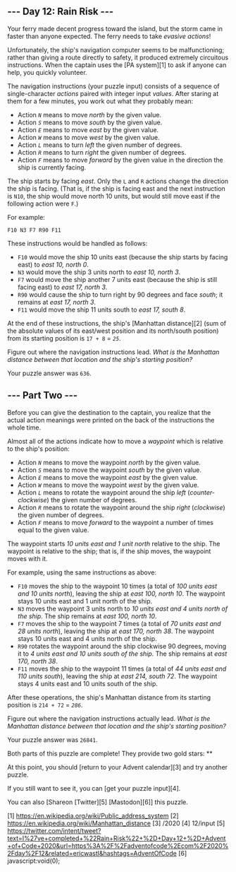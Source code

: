 
## --- Day 12: Rain Risk ---

Your ferry made decent progress toward the island, but the storm came in faster than anyone expected. The ferry needs to take *evasive actions*!

Unfortunately, the ship's navigation computer seems to be malfunctioning; rather than giving a route directly to safety, it produced extremely circuitous instructions. When the captain uses the [PA system][1] to ask if anyone can help, you quickly volunteer.

The navigation instructions (your puzzle input) consists of a sequence of single-character *actions* paired with integer input *values*. After staring at them for a few minutes, you work out what they probably mean:

* Action *`N`* means to move *north* by the given value.
* Action *`S`* means to move *south* by the given value.
* Action *`E`* means to move *east* by the given value.
* Action *`W`* means to move *west* by the given value.
* Action *`L`* means to turn *left* the given number of degrees.
* Action *`R`* means to turn *right* the given number of degrees.
* Action *`F`* means to move *forward* by the given value in the direction the ship is currently facing.

The ship starts by facing *east*. Only the `L` and `R` actions change the direction the ship is facing. (That is, if the ship is facing east and the next instruction is `N10`, the ship would move north 10 units, but would still move east if the following action were `F`.)

For example:

`F10
N3
F7
R90
F11
`

These instructions would be handled as follows:

* `F10` would move the ship 10 units east (because the ship starts by facing east) to *east 10, north 0*.
* `N3` would move the ship 3 units north to *east 10, north 3*.
* `F7` would move the ship another 7 units east (because the ship is still facing east) to *east 17, north 3*.
* `R90` would cause the ship to turn right by 90 degrees and face *south*; it remains at *east 17, north 3*.
* `F11` would move the ship 11 units south to *east 17, south 8*.

At the end of these instructions, the ship's [Manhattan distance][2] (sum of the absolute values of its east/west position and its north/south position) from its starting position is `17 + 8` = *`25`*.

Figure out where the navigation instructions lead. *What is the Manhattan distance between that location and the ship's starting position?*

Your puzzle answer was `636`.

## --- Part Two ---

Before you can give the destination to the captain, you realize that the actual action meanings were printed on the back of the instructions the whole time.

Almost all of the actions indicate how to move a *waypoint* which is relative to the ship's position:

* Action *`N`* means to move the waypoint *north* by the given value.
* Action *`S`* means to move the waypoint *south* by the given value.
* Action *`E`* means to move the waypoint *east* by the given value.
* Action *`W`* means to move the waypoint *west* by the given value.
* Action *`L`* means to rotate the waypoint around the ship *left* (*counter-clockwise*) the given number of degrees.
* Action *`R`* means to rotate the waypoint around the ship *right* (*clockwise*) the given number of degrees.
* Action *`F`* means to move *forward* to the waypoint a number of times equal to the given value.

The waypoint starts *10 units east and 1 unit north* relative to the ship. The waypoint is relative to the ship; that is, if the ship moves, the waypoint moves with it.

For example, using the same instructions as above:

* `F10` moves the ship to the waypoint 10 times (a total of *100 units east and 10 units north*), leaving the ship at *east 100, north 10*. The waypoint stays 10 units east and 1 unit north of the ship.
* `N3` moves the waypoint 3 units north to *10 units east and 4 units north of the ship*. The ship remains at *east 100, north 10*.
* `F7` moves the ship to the waypoint 7 times (a total of *70 units east and 28 units north*), leaving the ship at *east 170, north 38*. The waypoint stays 10 units east and 4 units north of the ship.
* `R90` rotates the waypoint around the ship clockwise 90 degrees, moving it to *4 units east and 10 units south of the ship*. The ship remains at *east 170, north 38*.
* `F11` moves the ship to the waypoint 11 times (a total of *44 units east and 110 units south*), leaving the ship at *east 214, south 72*. The waypoint stays 4 units east and 10 units south of the ship.

After these operations, the ship's Manhattan distance from its starting position is `214 + 72` = *`286`*.

Figure out where the navigation instructions actually lead. *What is the Manhattan distance between that location and the ship's starting position?*

Your puzzle answer was `26841`.

Both parts of this puzzle are complete! They provide two gold stars: **

At this point, you should [return to your Advent calendar][3] and try another puzzle.

If you still want to see it, you can [get your puzzle input][4].

You can also [Shareon [Twitter][5] [Mastodon][6]] this puzzle.

[1] https://en.wikipedia.org/wiki/Public_address_system
[2] https://en.wikipedia.org/wiki/Manhattan_distance
[3] /2020
[4] 12/input
[5] https://twitter.com/intent/tweet?text=I%27ve+completed+%22Rain+Risk%22+%2D+Day+12+%2D+Advent+of+Code+2020&url=https%3A%2F%2Fadventofcode%2Ecom%2F2020%2Fday%2F12&related=ericwastl&hashtags=AdventOfCode
[6] javascript:void(0);

